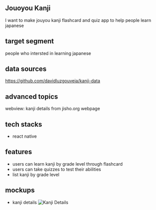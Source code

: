 ## Jouoyou Kanji

I want to make jouyou kanji flashcard and quiz app to help people learn japanese

## target segment

people who intersted in learning japanese 

## data sources

https://github.com/davidluzgouveia/kanji-data

## advanced topics

webview: kanji details from jisho.org webpage

## tech stacks

- react native

## features

- users can learn kanji by grade level through flashcard
- users can take quizzes to test their abilities
- list kanji by grade level

## mockups

- kanji details
![Kanji Details](https://github.com/mekas/mb1313600022/blob/master/1313618032/kanji-details.png)

